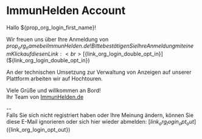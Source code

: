 # ImmunHelden Account

Hallo ${prop_org_login_first_name}!

Wir freuen uns über Ihre Anmeldung von ${prop_org_name} bei ImmunHelden.de! Bitte bestätigen Sie Ihre Anmeldung mit einem Klick auf diesen Link:<br>
[${link_org_login_double_opt_in}](${link_org_login_double_opt_in})

An der technischen Umsetzung zur Verwaltung von Anzeigen auf unserer Plattform arbeiten wir auf Hochtouren.

Viele Grüße und willkommen an Bord!<br>
Ihr Team von [ImmunHelden.de](https://ImmunHelden.de)

--<br>
Falls Sie sich nicht registriert haben oder Ihre Meinung ändern, können Sie diese E-Mail ignorieren oder sich hier wieder abmelden: [${link_org_login_opt_out}](${link_org_login_opt_out})
